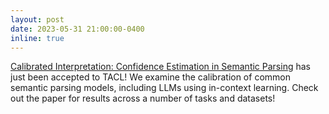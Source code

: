 ```yaml
---
layout: post
date: 2023-05-31 21:00:00-0400
inline: true
---
```


[Calibrated Interpretation: Confidence Estimation in Semantic Parsing](https://arxiv.org/abs/2211.07443) has just been accepted to TACL! We examine the calibration of common semantic parsing models, including LLMs using in-context learning. Check out the paper for results across a number of tasks and datasets! 
